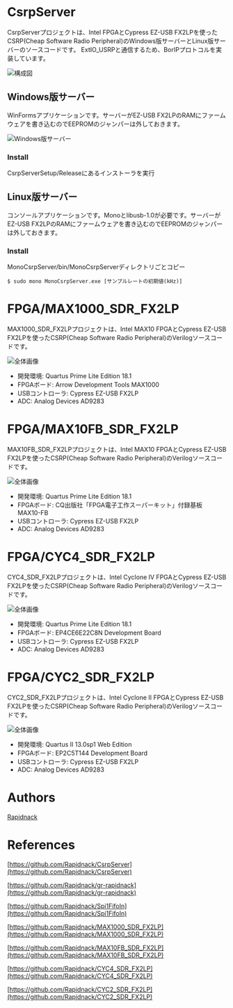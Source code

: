 # CsrpServer

CsrpServerプロジェクトは、Intel FPGAとCypress EZ-USB FX2LPを使ったCSRP(Cheap Software Radio Peripheral)のWindows版サーバーとLinux版サーバーのソースコードです。
ExtIO_USRPと通信するため、BorIPプロトコルを実装しています。

![構成図](http://rapidack.sakura.ne.jp/ttl/wp-content/uploads/2019/05/CsrpServer2.png)

## Windows版サーバー

WinFormsアプリケーションです。サーバーがEZ-USB FX2LPのRAMにファームウェアを書き込むのでEEPROMのジャンパーは外しておきます。

![Windows版サーバー](http://rapidack.sakura.ne.jp/ttl/wp-content/uploads/2019/05/CsrpServer.png)

### Install

CsrpServerSetup/Releaseにあるインストーラを実行

## Linux版サーバー

コンソールアプリケーションです。Monoとlibusb-1.0が必要です。サーバーがEZ-USB FX2LPのRAMにファームウェアを書き込むのでEEPROMのジャンパーは外しておきます。

### Install

MonoCsrpServer/bin/MonoCsrpServerディレクトリごとコピー
```
$ sudo mono MonoCsrpServer.exe [サンプルレートの初期値(kHz)]
```
  
# FPGA/MAX1000_SDR_FX2LP

MAX1000_SDR_FX2LPプロジェクトは、Intel MAX10 FPGAとCypress EZ-USB FX2LPを使ったCSRP(Cheap Software Radio Peripheral)のVerilogソースコードです。

![全体画像](http://rapidack.sakura.ne.jp/ttl/wp-content/uploads/2019/12/882f834b9c48e1777c1405197df7e3ae.png)

- 開発環境: Quartus Prime Lite Edition 18.1
- FPGAボード: Arrow Development Tools MAX1000
- USBコントローラ: Cypress EZ-USB FX2LP
- ADC: Analog Devices AD9283

# FPGA/MAX10FB_SDR_FX2LP

MAX10FB_SDR_FX2LPプロジェクトは、Intel MAX10 FPGAとCypress EZ-USB FX2LPを使ったCSRP(Cheap Software Radio Peripheral)のVerilogソースコードです。

![全体画像](http://rapidack.sakura.ne.jp/ttl/wp-content/uploads/2019/12/4412da12d94d7c36d5709442a01ff044.png)

- 開発環境: Quartus Prime Lite Edition 18.1
- FPGAボード: CQ出版社「FPGA電子工作スーパーキット」付録基板 MAX10-FB
- USBコントローラ: Cypress EZ-USB FX2LP
- ADC: Analog Devices AD9283

# FPGA/CYC4_SDR_FX2LP

CYC4_SDR_FX2LPプロジェクトは、Intel Cyclone IV FPGAとCypress EZ-USB FX2LPを使ったCSRP(Cheap Software Radio Peripheral)のVerilogソースコードです。

![全体画像](http://rapidack.sakura.ne.jp/ttl/wp-content/uploads/2019/12/5b483b41de63a94c17ae92bd770cbff0.png)

- 開発環境: Quartus Prime Lite Edition 18.1
- FPGAボード: EP4CE6E22C8N Development Board
- USBコントローラ: Cypress EZ-USB FX2LP
- ADC: Analog Devices AD9283

# FPGA/CYC2_SDR_FX2LP

CYC2_SDR_FX2LPプロジェクトは、Intel Cyclone II FPGAとCypress EZ-USB FX2LPを使ったCSRP(Cheap Software Radio Peripheral)のVerilogソースコードです。

![全体画像](http://rapidack.sakura.ne.jp/ttl/wp-content/uploads/2019/12/42b9b27ba2b2db472bc8d07555511c9c.png)

- 開発環境: Quartus II 13.0sp1 Web Edition
- FPGAボード: EP2C5T144 Development Board
- USBコントローラ: Cypress EZ-USB FX2LP
- ADC: Analog Devices AD9283

# Authors

[Rapidnack](http://rapidnack.com/)

# References

[https://github.com/Rapidnack/CsrpServer](https://github.com/Rapidnack/CsrpServer)

[https://github.com/Rapidnack/gr-rapidnack](https://github.com/Rapidnack/gr-rapidnack)

[https://github.com/Rapidnack/Spi1FifoIn](https://github.com/Rapidnack/Spi1FifoIn)

[https://github.com/Rapidnack/MAX1000_SDR_FX2LP](https://github.com/Rapidnack/MAX1000_SDR_FX2LP)

[https://github.com/Rapidnack/MAX10FB_SDR_FX2LP](https://github.com/Rapidnack/MAX10FB_SDR_FX2LP)

[https://github.com/Rapidnack/CYC4_SDR_FX2LP](https://github.com/Rapidnack/CYC4_SDR_FX2LP)

[https://github.com/Rapidnack/CYC2_SDR_FX2LP](https://github.com/Rapidnack/CYC2_SDR_FX2LP)
